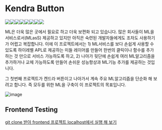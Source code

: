 # Kendra Button

[![](https://sourcerer.io/fame/wesky93/awskrug/kendra-button/images/0)](https://sourcerer.io/fame/wesky93/awskrug/kendra-button/links/0)[![](https://sourcerer.io/fame/wesky93/awskrug/kendra-button/images/1)](https://sourcerer.io/fame/wesky93/awskrug/kendra-button/links/1)[![](https://sourcerer.io/fame/wesky93/awskrug/kendra-button/images/2)](https://sourcerer.io/fame/wesky93/awskrug/kendra-button/links/2)[![](https://sourcerer.io/fame/wesky93/awskrug/kendra-button/images/3)](https://sourcerer.io/fame/wesky93/awskrug/kendra-button/links/3)[![](https://sourcerer.io/fame/wesky93/awskrug/kendra-button/images/4)](https://sourcerer.io/fame/wesky93/awskrug/kendra-button/links/4)[![](https://sourcerer.io/fame/wesky93/awskrug/kendra-button/images/5)](https://sourcerer.io/fame/wesky93/awskrug/kendra-button/links/5)[![](https://sourcerer.io/fame/wesky93/awskrug/kendra-button/images/6)](https://sourcerer.io/fame/wesky93/awskrug/kendra-button/links/6)[![](https://sourcerer.io/fame/wesky93/awskrug/kendra-button/images/7)](https://sourcerer.io/fame/wesky93/awskrug/kendra-button/links/7)

ML은 더욱 많은 곳에서 필요로 하고 더욱 보편화 되고 있습니다. 많은 회사들이 ML을 서비스로서(MLasS) 제공하고 있지만 아직은 숙련된 개발자들에게도 조차도  사용하기가 어렵고 복잡합니다. 이에 이 프로젝트에서는 1) ML서비스를 보다 손쉽게 사용할 수 있도록 하이레벨 APL로 제공하는 미들 레이어를 만들어 한번의 클릭이나 함수를 추가 하는 것 만으로 서비스 가능하도록 하고, 2) 나아가 뒷단에 손쉽게 여러 ML알고리즘을 추가하거나 교체 가능하도록 만들어 손쉬운 성능항상과 ML기능 추가를 제공하는 것입니다.

그 첫번째 프로젝트가 켄드라 버튼이고 나아가서 계속 주요 ML알고리즘을 단순화 해 보려고 합니다. 즉  모두를 위한 ML을 구축이 이 프로젝트의 목표입니다.

![image](https://github.com/awskrug/kendra-button/blob/master/images/image.png)

## Frontend Testing

[git clone 받아 frontend 프로젝트 localhost에서 실행 해 보기](https://github.com/awskrug/kendra-button/wiki/git-clone-%EB%B0%9B%EC%95%84-frontend-%ED%94%84%EB%A1%9C%EC%A0%9D%ED%8A%B8-localhost%EC%97%90%EC%84%9C-%EC%8B%A4%ED%96%89-%ED%95%B4-%EB%B3%B4%EA%B8%B0)
